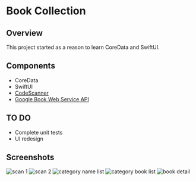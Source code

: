 # Book Collection

## Overview
This project started as a reason to learn CoreData and SwiftUI.

## Components
- CoreData
- SwiftUI
- [CodeScanner](https://github.com/twostraws/CodeScanner)
- [Google Book Web Service API](https://developers.google.com/books/docs/v1/using#PerformingSearch)

## TO DO
- Complete unit tests
- UI redesign

## Screenshots

![scan 1](./screenshots/book_collection_scanned_book.png)
![scan 2](./screenshots/book_collection_scanned_book2.png)
![category name list](./screenshots/book_collection_category_name_list.png)
![category book list](./screenshots/book_collection_category_book_list.png)
![book detail](./screenshots/book_collection_book_detail.png)
